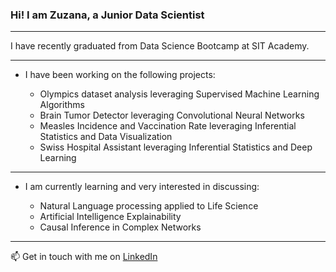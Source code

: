 ### Hi! I am Zuzana, a Junior Data Scientist

-----------------------------------------------------------------------------------------------------------

I have recently graduated from Data Science Bootcamp at SIT Academy.

-----------------------------------------------------------------------------------------------------------

- I have been working on the following projects:
 
  - Olympics dataset analysis leveraging Supervised Machine Learning Algorithms
  - Brain Tumor Detector leveraging Convolutional Neural Networks
  - Measles Incidence and Vaccination Rate leveraging Inferential Statistics and Data Visualization
  - Swiss Hospital Assistant leveraging Inferential Statistics and Deep Learning

-----------------------------------------------------------------------------------------------------------

- I am currently learning and very interested in discussing:

  - Natural Language processing applied to Life Science
  - Artificial Intelligence Explainability
  - Causal Inference in Complex Networks

-----------------------------------------------------------------------------------------------------------

📫 Get in touch with me on [LinkedIn](https://www.linkedin.com/in/zuzanadostalova00/) 
